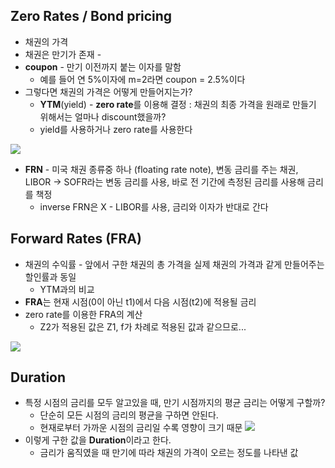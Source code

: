 ## Zero Rates / Bond pricing
- 채권의 가격
- 채권은 만기가 존재 - 
- **coupon** - 만기 이전까지 붙는 이자를 말함
	- 예를 들어 연  5%이자에 m=2라면 coupon = 2.5%이다
- 그렇다면 채권의 가격은 어떻게 만들어지는가?
	- **YTM**(yield) - **zero rate**를 이용해 결정 : 채권의 최종 가격을 원래로 만들기 위해서는 얼마나 discount했을까?
	- yield를 사용하거나 zero rate를 사용한다

![](https://i.imgur.com/eAmIxu9.png)

- **FRN** - 미국 채권 종류중 하나 (floating rate note), 변동 금리를 주는 채권, LIBOR -> SOFR라는 변동 금리를 사용, 바로 전 기간에 측정된 금리를 사용해 금리를 책정
	- inverse FRN은 X - LIBOR를 사용, 금리와 이자가 반대로 간다
## Forward Rates (FRA)
- 채권의 수익률 - 앞에서 구한 채권의 총 가격을 실제 채권의 가격과 같게 만들어주는 할인률과 동일
	- YTM과의 비교
- **FRA**는 현재 시점(0이 아닌 t1)에서 다음 시점(t2)에 적용될 금리
- zero rate를 이용한 FRA의 계산
	- Z2가 적용된 값은 Z1, f가 차례로 적용된 값과 같으므로...

![](https://i.imgur.com/KobIIwS.png)
## Duration
- 특정 시점의 금리를 모두 알고있을 때, 만기 시점까지의 평균 금리는 어떻게 구할까?
	- 단순히 모든 시점의 금리의 평균을 구하면 안된다.
	- 현재로부터 가까운 시점의 금리일 수록 영향이 크기 때문
![](https://i.imgur.com/YxGfjlb.png)
- 이렇게 구한 값을 **Duration**이라고 한다.
	- 금리가 움직였을 때 만기에 따라 채권의 가격이 오르는 정도를 나타낸 값